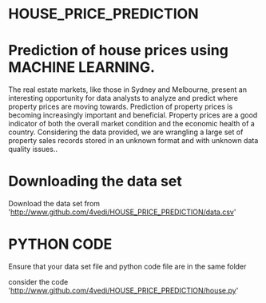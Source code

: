 # HOUSE_PRICE_PREDICTION
# Prediction of house prices using MACHINE LEARNING.


The real estate markets, like those in Sydney and Melbourne, present an interesting opportunity for data analysts to analyze and predict where property prices are moving towards. Prediction of property prices is becoming increasingly important and beneficial. Property prices are a good indicator of both the overall market condition and the economic health of a country. Considering the data provided, we are wrangling a large set of property sales records stored in an unknown format and with unknown data quality issues..
 # Downloading the data set
 
 Download the data set from 'http://www.github.com/4vedi/HOUSE_PRICE_PREDICTION/data.csv'
 
 # PYTHON CODE
  
 Ensure that your data set file and python code file are in the same folder
 
 
 consider the code 'http://www.github.com/4vedi/HOUSE_PRICE_PREDICTION/house.py'
 
